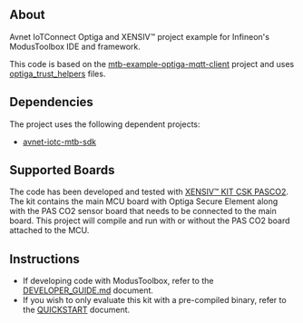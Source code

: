 ## About
Avnet IoTConnect Optiga and XENSIV&trade; project example for Infineon's ModusToolbox IDE and framework.

This code is based on the [mtb-example-optiga-mqtt-client](https://github.com/Infineon/mtb-example-optiga-mqtt-client) project and
 uses [optiga_trust_helpers](https://github.com/Infineon/mtb-example-optiga-mqtt-client/blob/master/source/optiga_trust_helpers.c) files.

## Dependencies
The project uses the following dependent projects:
* [avnet-iotc-mtb-sdk](https://github.com/avnet-iotconnect/avnet-iotc-mtb-sdk)


## Supported Boards

The code has been developed and tested with
[XENSIV&trade; KIT CSK PASCO2](https://www.infineon.com/cms/en/product/evaluation-boards/kit_csk_pasco2).
The kit contains the main MCU board with Optiga Secure Element along with the PAS CO2 sensor board that needs to be connected to the main board. 
This project will compile and run with or without the PAS CO2 board attached to the MCU. 

## Instructions
* If developing code with ModusToolbox, refer to the [DEVELOPER_GUIDE.md](./DEVELOPER_GUIDE.md) document.
* If you wish to only evaluate this kit with a pre-compiled binary, refer to the [QUICKSTART](./QUICKSTART.md) document. 
